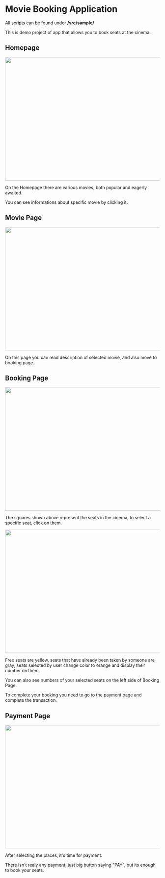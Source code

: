 # Movie Booking Application
 
 All scripts can be found under **/src/sample/**
 
 This is demo project of app that allows you to book seats at the cinema.
 
 ## Homepage
 <img src="https://user-images.githubusercontent.com/75041222/120941228-c6515800-c721-11eb-97bf-1e4fe4193f4a.png" width="540" height="400">
 
 On the Homepage there are various movies, both popular and eagerly awaited.
 
 You can see informations about specific movie by clicking it.
 
 
 ## Movie Page
 <img src="https://user-images.githubusercontent.com/75041222/120941403-e59cb500-c722-11eb-84c4-ed6f6aa27b77.png" width="540" height="400">
 
 On this page you can read description of selected movie, and also move to booking page.
  
 ## Booking Page
 <img src="https://user-images.githubusercontent.com/75041222/120941591-ba669580-c723-11eb-84ce-4a314b8b75c7.png" width="540" height="400">
 
The squares shown above represent the seats in the cinema, to select a specific seat, click on them.

<img src="https://user-images.githubusercontent.com/75041222/120941679-352fb080-c724-11eb-845f-9643990c21ff.png" width="540" height="400">

Free seats are yellow, seats that have already been taken by someone are gray, seats selected by user change color to orange and display their number on them.

You can also see numbers of your selected seats on the left side of Booking Page.

To complete your booking you need to go to the payment page and complete the transaction.

## Payment Page
<img src="https://user-images.githubusercontent.com/75041222/120941802-0ebe4500-c725-11eb-9045-b0564b809566.png" width="540" height="400">

After selecting the places, it's time for payment.

There isn't realy any payment, just big button saying "PAY", but its enough to book your seats.
